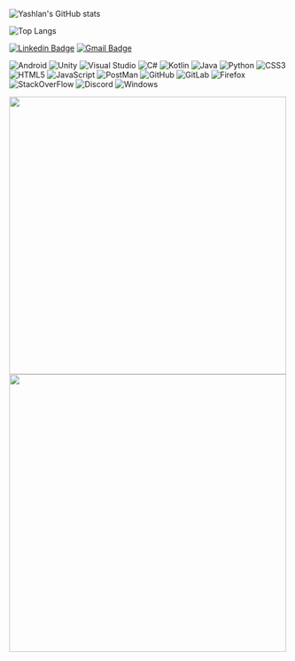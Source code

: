 ![Yashlan's GitHub stats](https://github-readme-stats.vercel.app/api?username=yashlan&show_icons=true&theme=algolia)

![Top Langs](https://github-readme-stats.vercel.app/api/top-langs/?username=yashlan&hide=TeX&layout=compact)

[![Linkedin Badge](https://img.shields.io/badge/-yashlan-blue?style=plastic&logo=Linkedin&logoColor=white&link=https://www.linkedin.com/in/yashlan/)](https://www.linkedin.com/in/yashlan/)
[![Gmail Badge](https://img.shields.io/badge/-yashlan007@gmail.com-c14438?style=plastic&logo=Gmail&logoColor=white&link=mailto:yashlan007@gmail.com)](mailto:yashlan007@gmail.com)

![Android](https://img.shields.io/badge/Android%20Studio-black?style=plastic&logo=android-studio)
![Unity](https://img.shields.io/badge/Unity-black?style=plastic&logo=Unity)
![Visual Studio](https://img.shields.io/badge/Visual%20Studio-black?style=plastic&logo=visual-studio)
![C#](https://img.shields.io/badge/-c%23-black?style=plastic&logo=c-sharp)
![Kotlin](https://img.shields.io/badge/-kotlin-black?style=plastic&logo=kotlin)
![Java](https://img.shields.io/badge/-java-black?style=plastic&logo=java)
![Python](https://img.shields.io/badge/-Python-black?style=plastic&logo=Python)
![CSS3](https://img.shields.io/badge/-CSS3-black?style=plastic&logo=css3)
![HTML5](https://img.shields.io/badge/-HTML5-black?style=plastic&logo=html5&logoColor=white)
![JavaScript](https://img.shields.io/badge/-JavaScript-black?style=plastic&logo=javascript)
![PostMan](https://img.shields.io/badge/Postman-black?style=flat-square&logo=postman)
![GitHub](https://img.shields.io/badge/-GitHub-black?style=plastic&logo=github)
![GitLab](https://img.shields.io/badge/-GitLab-black?style=plastic&logo=gitlab)
![Firefox](https://img.shields.io/badge/-firefox-black?style=plastic&logo=firefox)
![StackOverFlow](https://img.shields.io/badge/-stackoverflow-black?style=plastic&logo=stackoverflow)
![Discord](https://img.shields.io/badge/Discord-black?style=flat-square&logo=discord)
![Windows](https://img.shields.io/badge/windows-black?style=plastic&logo=windows)

 <img src="https://wakatime.com/share/@b645fd2f-8dde-4651-aa23-6078acda8f9a/b29a548c-d1fb-470b-930d-d8146fcdb422.svg" width="500"><img src="https://wakatime.com/share/@b645fd2f-8dde-4651-aa23-6078acda8f9a/98aba062-0ff0-4154-8640-936ded8f76cd.svg" width="500">
